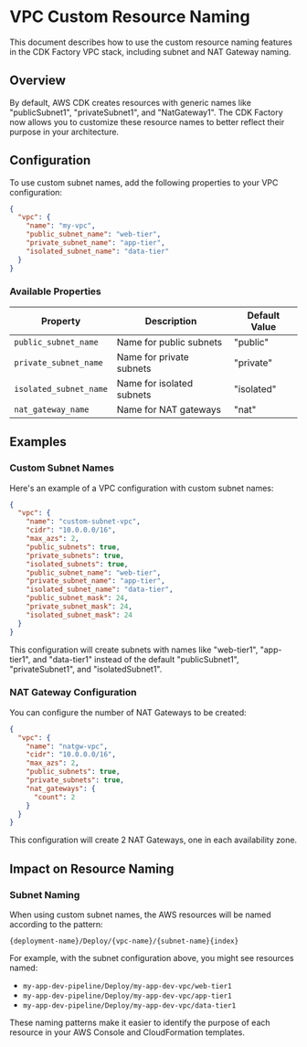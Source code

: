 # VPC Custom Resource Naming

This document describes how to use the custom resource naming features in the CDK Factory VPC stack, including subnet and NAT Gateway naming.

## Overview

By default, AWS CDK creates resources with generic names like "publicSubnet1", "privateSubnet1", and "NatGateway1". The CDK Factory now allows you to customize these resource names to better reflect their purpose in your architecture.

## Configuration

To use custom subnet names, add the following properties to your VPC configuration:

```json
{
  "vpc": {
    "name": "my-vpc",
    "public_subnet_name": "web-tier",
    "private_subnet_name": "app-tier",
    "isolated_subnet_name": "data-tier"
  }
}
```

### Available Properties

| Property | Description | Default Value |
|----------|-------------|---------------|
| `public_subnet_name` | Name for public subnets | "public" |
| `private_subnet_name` | Name for private subnets | "private" |
| `isolated_subnet_name` | Name for isolated subnets | "isolated" |
| `nat_gateway_name` | Name for NAT gateways | "nat" |

## Examples

### Custom Subnet Names

Here's an example of a VPC configuration with custom subnet names:

```json
{
  "vpc": {
    "name": "custom-subnet-vpc",
    "cidr": "10.0.0.0/16",
    "max_azs": 2,
    "public_subnets": true,
    "private_subnets": true,
    "isolated_subnets": true,
    "public_subnet_name": "web-tier",
    "private_subnet_name": "app-tier",
    "isolated_subnet_name": "data-tier",
    "public_subnet_mask": 24,
    "private_subnet_mask": 24,
    "isolated_subnet_mask": 24
  }
}
```

This configuration will create subnets with names like "web-tier1", "app-tier1", and "data-tier1" instead of the default "publicSubnet1", "privateSubnet1", and "isolatedSubnet1".

### NAT Gateway Configuration

You can configure the number of NAT Gateways to be created:

```json
{
  "vpc": {
    "name": "natgw-vpc",
    "cidr": "10.0.0.0/16",
    "max_azs": 2,
    "public_subnets": true,
    "private_subnets": true,
    "nat_gateways": {
      "count": 2
    }
  }
}
```

This configuration will create 2 NAT Gateways, one in each availability zone.

## Impact on Resource Naming

### Subnet Naming

When using custom subnet names, the AWS resources will be named according to the pattern:

```
{deployment-name}/Deploy/{vpc-name}/{subnet-name}{index}
```

For example, with the subnet configuration above, you might see resources named:
- `my-app-dev-pipeline/Deploy/my-app-dev-vpc/web-tier1`
- `my-app-dev-pipeline/Deploy/my-app-dev-vpc/app-tier1`
- `my-app-dev-pipeline/Deploy/my-app-dev-vpc/data-tier1`


These naming patterns make it easier to identify the purpose of each resource in your AWS Console and CloudFormation templates.
